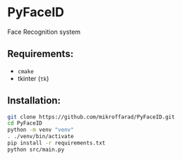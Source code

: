 # PyFaceID
Face Recognition system

## Requirements:
- `cmake`
- tkinter (`tk`)

## Installation:
```bash
git clone https://github.com/mikroffarad/PyFaceID.git
cd PyFaceID
python -m venv "venv"
. ./venv/bin/activate
pip install -r requirements.txt
python src/main.py 
```
